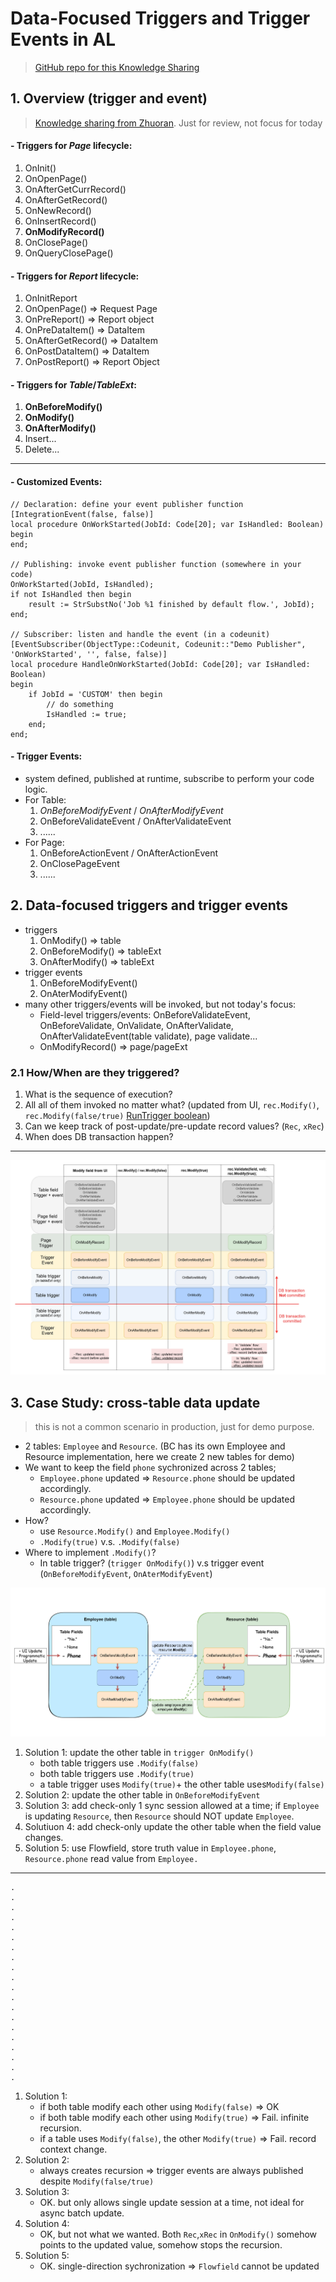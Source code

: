 # Data-Focused Triggers and Trigger Events in AL
> [GitHub repo for this Knowledge Sharing](https://github.com/Matt1204/AL-knowledge-sharing-zihan)
## 1. Overview (trigger and event)
> [Knowledge sharing from Zhuoran](https://vffice3-my.sharepoint.com/:b:/r/personal/yajing_liu_vffice_com/Documents/Microsoft%20Teams%20Chat%20Files/trigger%205.pdf?csf=1&web=1&e=9QbzT7). Just for review, not focus for today
#### - Triggers for *Page* lifecycle: 
1. OnInit()
2. OnOpenPage()
3. OnAfterGetCurrRecord()
4. OnAfterGetRecord()
5. OnNewRecord()
6. OnInsertRecord()
7. **OnModifyRecord()**
7. OnClosePage()
8. OnQueryClosePage()

#### - Triggers for *Report* lifecycle:
1. OnInitReport
2. OnOpenPage() => Request Page
3. OnPreReport() => Report object
4. OnPreDataItem() => DataItem
5. OnAfterGetRecord() => DataItem
6. OnPostDataItem() => DataItem
5. OnPostReport() => Report Object

#### - Triggers for *Table*/*TableExt*:
1. **OnBeforeModify()**
2. **OnModify()**
3. **OnAfterModify()**
4. Insert...
5. Delete...

---

#### - Customized Events:
```
// Declaration: define your event publisher function
[IntegrationEvent(false, false)]
local procedure OnWorkStarted(JobId: Code[20]; var IsHandled: Boolean)
begin
end;

// Publishing: invoke event publisher function (somewhere in your code)
OnWorkStarted(JobId, IsHandled);
if not IsHandled then begin
    result := StrSubstNo('Job %1 finished by default flow.', JobId);
end;

// Subscriber: listen and handle the event (in a codeunit)
[EventSubscriber(ObjectType::Codeunit, Codeunit::"Demo Publisher", 'OnWorkStarted', '', false, false)]
local procedure HandleOnWorkStarted(JobId: Code[20]; var IsHandled: Boolean)
begin
    if JobId = 'CUSTOM' then begin
        // do something
        IsHandled := true;
    end;
end;
```

#### - Trigger Events: 
- system defined, published at runtime, subscribe to perform your code logic.
- For Table:
    1. *OnBeforeModifyEvent* / *OnAfterModifyEvent*
    2. OnBeforeValidateEvent / OnAfterValidateEvent
    3. ......
- For Page:
    1. OnBeforeActionEvent / OnAfterActionEvent
    2. OnClosePageEvent
    3. ......

## 2. Data-focused triggers and trigger events
- triggers
    1. OnModify() => table
    2. OnBeforeModify() => tableExt
    3. OnAfterModify() => tableExt
- trigger events
    1. OnBeforeModifyEvent()
    2. OnAterModifyEvent()
- many other triggers/events will be invoked, but not today's focus:
    - Field-level triggers/events: OnBeforeValidateEvent, OnBeforeValidate, OnValidate, OnAfterValidate, OnAfterValidateEvent(table validate), page validate...
    - OnModifyRecord() => page/pageExt


### 2.1 How/When are they triggered?
1. What is the sequence of execution?
2. All all of them invoked no matter what? (updated from UI, `rec.Modify()`, `rec.Modify(false/true)` [RunTrigger boolean](https://learn.microsoft.com/en-us/dynamics365/business-central/dev-itpro/developer/methods-auto/record/record-modify-method))
3. Can we keep track of post-update/pre-update record values? (`Rec`, `xRec`)
4. When does DB transaction happen?

---
![cheat-sheet](/assets/cheatsheet.png)

## 3. Case Study: cross-table data update
> this is not a common scenario in production, just for demo purpose.
- 2 tables: `Employee` and `Resource`. (BC has its own Employee and Resource implementation, here we create 2 new tables for demo)
- We want to keep the field `phone` sychronized across 2 tables; 
    - `Employee.phone` updated => `Resource.phone` should be updated accordingly.
    - `Resource.phone` updated => `Employee.phone` should be updated accordingly.
- How?
    - use `Resource.Modify()` and `Employee.Modify()`
    - `.Modify(true)` v.s. `.Modify(false)`
- Where to implement `.Modify()`?
    - In table trigger? (`trigger OnModify()`) v.s trigger event (`OnBeforeModifyEvent`, `OnAterModifyEvent`)

![case_study](/assets/case_study.png)

1. Solution 1: update the other table in `trigger OnModify()`
    - both table triggers use `.Modify(false)`
    - both table triggers use `.Modify(true)` 
    - a table trigger uses `Modify(true)`+ the other table uses`Modify(false)`
2. Solution 2: update the other table in `OnBeforeModifyEvent`
3. Solution 3: add check-only 1 sync session allowed at a time; if `Employee` is updating `Resource`, then `Resource` should NOT update `Employee`.
4. Solutiuon 4: add check-only update the other table when the field value changes.
5. Solution 5: use Flowfield, store truth value in `Employee.phone`, `Resource.phone` read value from `Employee.`

--- 
```
.
.
.
.
.
.
.
.
.
.
.
.
.
.
.
.
.
.
.
.
```

1. Solution 1:
    - if both table modify each other using `Modify(false)` => OK
    - if both table modify each other using `Modify(true)` => Fail. infinite recursion.
    - if a table uses `Modify(false)`, the other `Modify(true)` => Fail. record context change.
2. Solution 2:
    - always creates recursion => trigger events are always published despite `Modify(false/true)`
3. Solution 3:
    - OK. but only allows single update session at a time, not ideal for async batch update.
4. Solution 4:
    - OK, but not what we wanted. Both `Rec`,`xRec` in `OnModify()` somehow points to the updated value, somehow stops the recursion.
5. Solution 5:
    - OK. single-direction sychronization => `Flowfield` cannot be updated